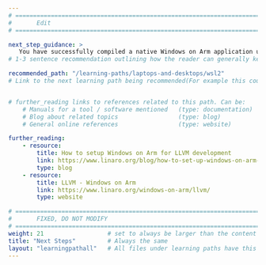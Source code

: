 ```yaml
---
# ================================================================================
#       Edit
# ================================================================================

next_step_guidance: >
   You have successfully compiled a native Windows on Arm application using LLVM. You might be interested in how to setup and use the Windows Subsystem for Linux (WSL) on Arm computers.
# 1-3 sentence recommendation outlining how the reader can generally keep learning about these topics, and a specific explanation of why the next step is being recommended.

recommended_path: "/learning-paths/laptops-and-desktops/wsl2"
# Link to the next learning path being recommended(For example this could be /learning-paths/servers-and-cloud-computing/mongodb).


# further_reading links to references related to this path. Can be:
    # Manuals for a tool / software mentioned   (type: documentation)
    # Blog about related topics                 (type: blog)
    # General online references                 (type: website) 

further_reading:
    - resource:
        title: How to setup Windows on Arm for LLVM development
        link: https://www.linaro.org/blog/how-to-set-up-windows-on-arm-for-llvm-development/
        type: blog
    - resource:
        title: LLVM - Windows on Arm
        link: https://www.linaro.org/windows-on-arm/llvm/
        type: website

# ================================================================================
#       FIXED, DO NOT MODIFY
# ================================================================================
weight: 21                  # set to always be larger than the content in this path, and one more than 'review'
title: "Next Steps"         # Always the same
layout: "learningpathall"   # All files under learning paths have this same wrapper
---
```

